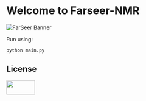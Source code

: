 # Welcome to Farseer-NMR

![FarSeer Banner](https://github.com/joaomcteixeira/FarSeer-NMR/blob/master/Documentation/Figures/FS_banner.png?raw=true)

Run using:

```
python main.py
```

## License

<a href="https://www.gnu.org/licenses/gpl-3.0.en.html"><img src="https://upload.wikimedia.org/wikipedia/commons/thumb/9/93/GPLv3_Logo.svg/1200px-GPLv3_Logo.svg.png" width="75" height="37"></a>
